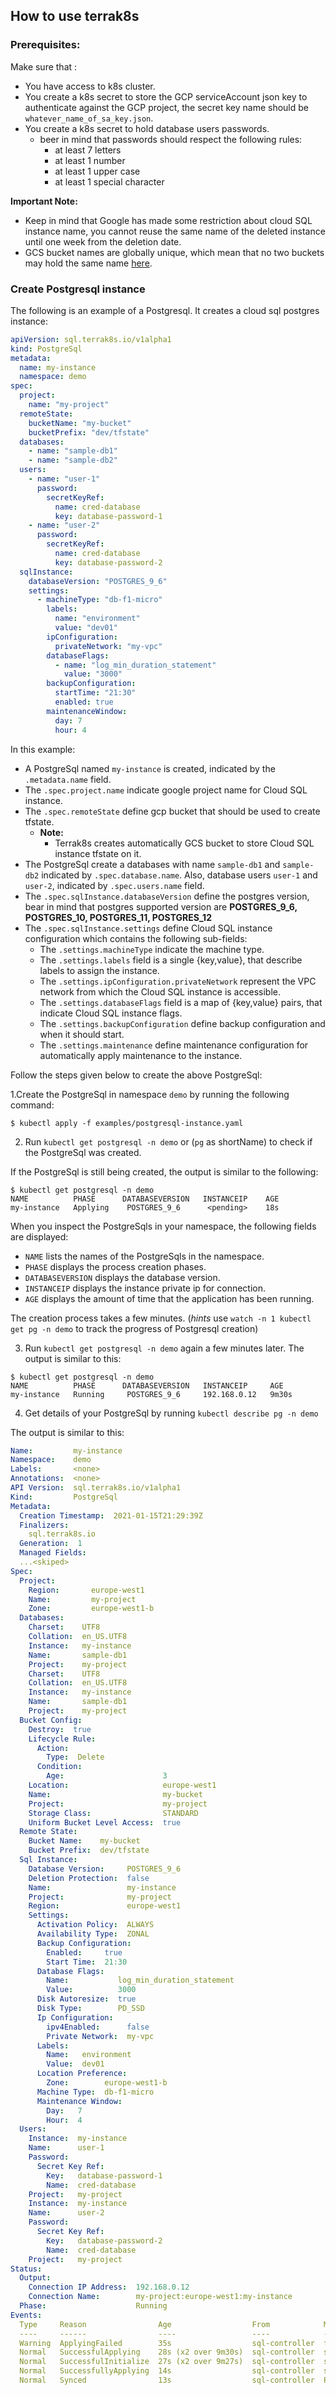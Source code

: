 ## How to use terrak8s

### Prerequisites:
Make sure that :
* You have access to k8s cluster.
* You create a k8s secret to store the GCP serviceAccount json key to authenticate against the GCP project, the secret key name should be `whatever_name_of_sa_key.json`.
* You create a k8s secret to hold database users passwords.
    * beer in mind that passwords should respect the following rules:
        - at least 7 letters
        - at least 1 number
        - at least 1 upper case
        - at least 1 special character

**Important Note:**
- Keep in mind that Google has made some restriction about cloud SQL instance name, you cannot reuse the same name of the
  deleted instance until one week from the deletion date.
- GCS bucket names are globally unique, which mean that no two buckets may hold the same name [here](https://cloud.google.com/storage/docs/naming-buckets). 

### Create Postgresql instance
The following is an example of a Postgresql. It creates a cloud sql postgres instance:

```yaml
apiVersion: sql.terrak8s.io/v1alpha1
kind: PostgreSql
metadata:
  name: my-instance
  namespace: demo
spec:
  project:
    name: "my-project"
  remoteState:
    bucketName: "my-bucket"
    bucketPrefix: "dev/tfstate"
  databases:
    - name: "sample-db1"
    - name: "sample-db2"
  users:
    - name: "user-1"
      password:
        secretKeyRef:
          name: cred-database
          key: database-password-1
    - name: "user-2"
      password:
        secretKeyRef:
          name: cred-database
          key: database-password-2
  sqlInstance:
    databaseVersion: "POSTGRES_9_6"
    settings:
      - machineType: "db-f1-micro"
        labels:
          name: "environment"
          value: "dev01"
        ipConfiguration:
          privateNetwork: "my-vpc"
        databaseFlags:
          - name: "log_min_duration_statement"
            value: "3000"
        backupConfiguration:
          startTime: "21:30"
          enabled: true
        maintenanceWindow:
          day: 7
          hour: 4
```
In this example:

* A PostgreSql named `my-instance` is created, indicated by the `.metadata.name` field.
* The `.spec.project.name` indicate google project name for Cloud SQL instance.
* The `.spec.remoteState` define gcp bucket that should be used to create tfstate.
    * **Note:** 
        - Terrak8s creates automatically GCS bucket to store Cloud SQL instance tfstate on it.
* The PostgreSql create a databases with name `sample-db1` and `sample-db2` indicated by `.spec.database.name`. Also, database users `user-1` and `user-2`, indicated by `.spec.users.name` field.
* The `.spec.sqlInstance.databaseVersion` define the postgres version, bear in mind that postgres supported version are **POSTGRES_9_6, POSTGRES_10, POSTGRES_11, POSTGRES_12**
* The `.spec.sqlInstance.settings` define Cloud SQL instance configuration which contains the following sub-fields:
    * The `.settings.machineType` indicate the machine type.
    * The `.settings.labels` field is a single {key,value}, that describe labels to assign the instance.
    * The `.settings.ipConfiguration.privateNetwork` represent the VPC network from which the Cloud SQL instance is accessible.
    * The `.settings.databaseFlags` field is a map of {key,value} pairs, that indicate Cloud SQL instance flags.
    * The `.settings.backupConfiguration` define backup configuration and when it should start.
    * The `.settings.maintenance` define maintenance configuration for automatically apply maintenance to the instance.
    
Follow the steps given below to create the above PostgreSql:

1.Create the PostgreSql in namespace `demo` by running the following command:
```shell
$ kubectl apply -f examples/postgresql-instance.yaml
```

2. Run `kubectl get postgresql -n demo` or (`pg` as shortName) to check if the PostgreSql was created.

If the PostgreSql is still being created, the output is similar to the following:

```shell
$ kubectl get postgresql -n demo 
NAME          PHASE      DATABASEVERSION   INSTANCEIP    AGE
my-instance   Applying    POSTGRES_9_6      <pending>    18s
```

When you inspect the PostgreSqls in your namespace, the following fields are displayed:

* `NAME` lists the names of the PostgreSqls in the namespace.
* `PHASE` displays the process creation phases.
* `DATABASEVERSION` displays the database version.
* `INSTANCEIP` displays the instance private ip for connection.
* `AGE` displays the amount of time that the application has been running.

The creation process takes a few minutes. (*hints* use `watch -n 1 kubectl get pg -n demo` to track the progress of Postgresql creation)

3. Run `kubectl get postgresql -n demo` again a few minutes later. The output is similar to this:

```shell
$ kubectl get postgresql -n demo 
NAME          PHASE      DATABASEVERSION   INSTANCEIP     AGE
my-instance   Running     POSTGRES_9_6     192.168.0.12   9m30s
```

4. Get details of your PostgreSql by running `kubectl describe pg -n demo`

The output is similar to this:
```yaml
Name:         my-instance
Namespace:    demo
Labels:       <none>
Annotations:  <none>
API Version:  sql.terrak8s.io/v1alpha1
Kind:         PostgreSql
Metadata:
  Creation Timestamp:  2021-01-15T21:29:39Z
  Finalizers:
    sql.terrak8s.io
  Generation:  1
  Managed Fields:
  ...<skiped>
Spec:
  Project:
    Region:       europe-west1
    Name:         my-project
    Zone:         europe-west1-b
  Databases:
    Charset:    UTF8
    Collation:  en_US.UTF8
    Instance:   my-instance
    Name:       sample-db1
    Project:    my-project
    Charset:    UTF8
    Collation:  en_US.UTF8
    Instance:   my-instance
    Name:       sample-db1
    Project:    my-project
  Bucket Config:
    Destroy:  true
    Lifecycle Rule:
      Action:
        Type:  Delete
      Condition:
        Age:                      3
    Location:                     europe-west1
    Name:                         my-bucket
    Project:                      my-project
    Storage Class:                STANDARD
    Uniform Bucket Level Access:  true
  Remote State:
    Bucket Name:    my-bucket
    Bucket Prefix:  dev/tfstate
  Sql Instance:
    Database Version:     POSTGRES_9_6
    Deletion Protection:  false
    Name:                 my-instance
    Project:              my-project
    Region:               europe-west1
    Settings:
      Activation Policy:  ALWAYS
      Availability Type:  ZONAL
      Backup Configuration:
        Enabled:     true
        Start Time:  21:30
      Database Flags:
        Name:           log_min_duration_statement
        Value:          3000
      Disk Autoresize:  true
      Disk Type:        PD_SSD
      Ip Configuration:
        ipv4Enabled:      false
        Private Network:  my-vpc
      Labels:
        Name:   environment
        Value:  dev01
      Location Preference:
        Zone:        europe-west1-b
      Machine Type:  db-f1-micro
      Maintenance Window:
        Day:   7
        Hour:  4
  Users:
    Instance:  my-instance
    Name:      user-1
    Password:
      Secret Key Ref:
        Key:   database-password-1
        Name:  cred-database
    Project:   my-project
    Instance:  my-instance
    Name:      user-2
    Password:
      Secret Key Ref:
        Key:   database-password-2
        Name:  cred-database
    Project:   my-project
Status:
  Output:
    Connection IP Address:  192.168.0.12
    Connection Name:        my-project:europe-west1:my-instance
  Phase:                    Running
Events:  
  Type     Reason                Age                  From            Message
  ----     ------                ----                 ----            -------
  Warning  ApplyingFailed        35s                  sql-controller  failed to provision cloud sql instance "my-instance"
  Normal   SuccessfulApplying    28s (x2 over 9m30s)  sql-controller  successfully provision storage bucket "my-bucket"
  Normal   SuccessfulInitialize  27s (x2 over 9m27s)  sql-controller  successfully configured the remote backend "gcs" bucket
  Normal   SuccessfullyApplying  14s                  sql-controller  successfully creating cloud sql instance "my-instance"
  Normal   Synced                13s                  sql-controller  PostgreSql Resource synced successfully

```